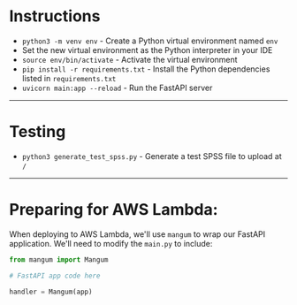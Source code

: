 
# Instructions

- `python3 -m venv env` - Create a Python virtual environment named `env`
- Set the new virtual environment as the Python interpreter in your IDE
- `source env/bin/activate` - Activate the virtual environment
- `pip install -r requirements.txt` - Install the Python dependencies listed in `requirements.txt`
- `uvicorn main:app --reload` - Run the FastAPI server

---

# Testing

- `python3 generate_test_spss.py` - Generate a test SPSS file to upload at `/`

---

# Preparing for AWS Lambda:
When deploying to AWS Lambda, we'll use `mangum` to wrap our FastAPI application. We'll need to modify the `main.py` to include:

```python
from mangum import Mangum

# FastAPI app code here

handler = Mangum(app)
```